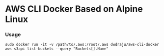 # AWS CLI Docker Based on Alpine Linux

### Usage
```
sudo docker run -it -v /path/to/.aws:/root/.aws dwdraju/aws-cli-docker aws s3api list-buckets --query "Buckets[].Name"
```
